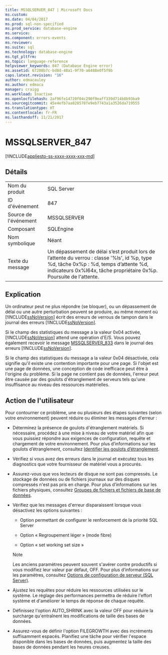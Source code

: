 ```yaml
---
title: MSSQLSERVER_847 | Microsoft Docs
ms.custom: 
ms.date: 04/04/2017
ms.prod: sql-non-specified
ms.prod_service: database-engine
ms.service: 
ms.component: errors-events
ms.reviewer: 
ms.suite: sql
ms.technology: database-engine
ms.tgt_pltfrm: 
ms.topic: language-reference
helpviewer_keywords: 847 (Database Engine error)
ms.assetid: 67208b7c-bd8d-48a1-9f70-a6488e0f5f9b
caps.latest.revision: "16"
author: edmacauley
ms.author: edmaca
manager: craigg
ms.workload: Inactive
ms.openlocfilehash: 2af96fe14720f04c290f9eaff339d714b8b93ba9
ms.sourcegitcommit: 45e4efb7aa828578fe9eb7743a1a3526da719555
ms.translationtype: HT
ms.contentlocale: fr-FR
ms.lasthandoff: 11/21/2017
---
```

# <a name="mssqlserver847"></a>MSSQLSERVER_847
[!INCLUDE[appliesto-ss-xxxx-xxxx-xxx-md](../../includes/appliesto-ss-xxxx-xxxx-xxx-md.md)]
  
## <a name="details"></a>Détails  
  
|||  
|-|-|  
|Nom du produit|SQL Server|  
|ID d'événement|847|  
|Source de l'événement|MSSQLSERVER|  
|Composant|SQLEngine|  
|Nom symbolique|Néant|  
|Texte du message|Un dépassement de délai s’est produit lors de l’attente du verrou : classe '%ls', id %p, type %d, tâche 0x%p : %d, temps d’attente %d, indicateurs 0x%I64x, tâche propriétaire 0x%p. Poursuite de l'attente.|  
  
## <a name="explanation"></a>Explication  
Un ordinateur peut ne plus répondre (se bloquer), ou un dépassement de délai ou une autre perturbation peuvent se produire, au même moment où [!INCLUDE[ssNoVersion](../../includes/ssnoversion-md.md)] écrit des erreurs de verrous de tampon dans le journal des erreurs [!INCLUDE[ssNoVersion](../../includes/ssnoversion-md.md)].  
  
Si le champ des statistiques du message a la valeur 0x04 activée, [!INCLUDE[ssNoVersion](../../includes/ssnoversion-md.md)] attend une opération d'E/S. Vous pouvez également recevoir le message [MSSQLSERVER_833](~/relational-databases/errors-events/mssqlserver-833-database-engine-error.md) dans le journal des erreurs [!INCLUDE[ssNoVersion](../../includes/ssnoversion-md.md)].  
  
Si le champ des statistiques du message a la valeur 0x04 désactivée, cela signifie qu'il existe une contention importante pour une page. Si l'objet est une page de données, une conception de code inefficace peut être à l'origine du problème. Si la page ne contient pas de données, l'erreur peut être causée par des goulots d'étranglement de serveurs tels qu'une insuffisance au niveau des ressources matérielles.  
  
## <a name="user-action"></a>Action de l'utilisateur  
Pour contourner ce problème, une ou plusieurs des étapes suivantes (selon votre environnement) peuvent réduire ou éliminer les messages d'erreur :  
  
-   Déterminez la présence de goulots d'étranglement matériels. Si nécessaire, procédez à une mise à niveau de votre matériel afin que vous puissiez répondre aux exigences de configuration, requête et chargement de votre environnement. Pour plus d’informations sur les goulots d’étranglement, consultez [Identifier les goulots d’étranglement](~/relational-databases/performance/identify-bottlenecks.md).  
  
-   Vérifiez si vous avez des erreurs dans le journal et exécutez tous les diagnostics que votre fournisseur de matériel vous a procurés.  
  
-   Assurez-vous que vos lecteurs de disque ne sont pas compressés. Le stockage de données ou de fichiers journaux sur des disques compressés n'est pas pris en charge. Pour plus d’informations sur les fichiers physiques, consultez [Groupes de fichiers et fichiers de base de données](~/relational-databases/databases/database-files-and-filegroups.md).  
  
-   Vérifiez que les messages d'erreur disparaissent lorsque vous désactivez les options suivantes :  
  
    -   Option permettant de configurer le renforcement de la priorité SQL Server  
  
    -   Option « Regroupement léger » (mode fibre)  
  
    -   Option « set working set size »  
  
    > [!NOTE]  
    > Les anciens paramètres peuvent souvent s'avérer contre productifs si vous modifiez leur valeur par défaut, OFF. Pour plus d’informations sur les paramètres, consultez [Options de configuration de serveur &#40;SQL Server&#41;](~/database-engine/configure-windows/server-configuration-options-sql-server.md).  
  
-   Ajustez les requêtes pour réduire les ressources utilisées sur le système. Le réglage des performances permettra de réduire l'effort système et d'améliorer le temps de réponse de chaque requête.  
  
-   Définissez l'option AUTO_SHRINK avec la valeur OFF pour réduire la surcharge qu'entraînent les modifications de taille des bases de données.  
  
-   Assurez-vous de définir l'option FILEGROWTH avec des incréments suffisamment espacés. Planifiez une tâche pour vérifier l'espace disponible dans les bases de données, puis augmentez la taille des bases de données pendant les heures creuses.  
  
